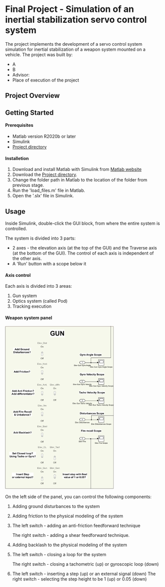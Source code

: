 # Final Project - Simulation of an inertial stabilization servo control system

The project implements the development of a servo control system simulation for inertial stabilization of a weapon system mounted on a vehicle.
The project was built by:
* A
* B
* Advisor:
* Place of execution of the project

## Project Overview

## Getting Started

#### Prerequisites
* Matlab version R2020b or later
* Simulink
* [Project directory](Project)

#### Installetion
1. Download and install Matlab with Simulink from [Matlab website]((https://www.mathworks.com/products/matlab.html))
2. Download the [Project directory](Project).
3. Change the folder path in Matlab to the location of the folder from previous stage.
4. Run the 'load_files.m' file in Matlab.
5. Open the '.slx' file in Simulink.


## Usage
Inside Simulink, double-click the GUI block, from where the entire system is controlled.

The system is divided into 3 parts:
- 2 axes - the elevation axis (at the top of the GUI) and the Traverse axis (at the bottom of the GUI). The control of each axis is independent of the other axis.
- A 'Run' button with a scope below it

#### Axis control
Each axis is divided into 3 areas:
1. Gun system
2. Optics system (called Pod)
3. Tracking execution

#### Weapon system panel
<img src="./doc_images/Gun_system.png" width="350" alt="Screenshot of the GUI of the gun system panel" title="Screenshot of the GUI of the gun system panel" />

On the left side of the panel, you can control the following components:
1. Adding ground disturbances to the system
2. Adding friction to the physical modeling of the system
3. The left switch - adding an anti-friction feedforward technique

   The right switch - adding a shear feedforward technique.
4. Adding backlash to the physical modeling of the system
5. The left switch - closing a loop for the system

   The right switch - closing a tachometric (up) or gyroscopic loop (down)
6. The left switch - inserting a step (up) or an external signal (down)
   The right switch - selecting the step height to be 1 (up) or 0.05 (down)
